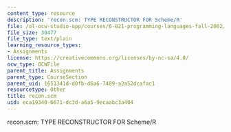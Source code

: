 ```yaml
---
content_type: resource
description: 'recon.scm: TYPE RECONSTRUCTOR FOR Scheme/R'
file: /ol-ocw-studio-app/courses/6-821-programming-languages-fall-2002/eca193406671dc3da6a59ecaabc3a404_recon.scm
file_size: 30477
file_type: text/plain
learning_resource_types:
- Assignments
license: https://creativecommons.org/licenses/by-nc-sa/4.0/
ocw_type: OCWFile
parent_title: Assignments
parent_type: CourseSection
parent_uid: 1651341d-d0fb-d6a6-7489-a2a52dcafac1
resourcetype: Other
title: recon.scm
uid: eca19340-6671-dc3d-a6a5-9ecaabc3a404
---
```

recon.scm: TYPE RECONSTRUCTOR FOR Scheme/R